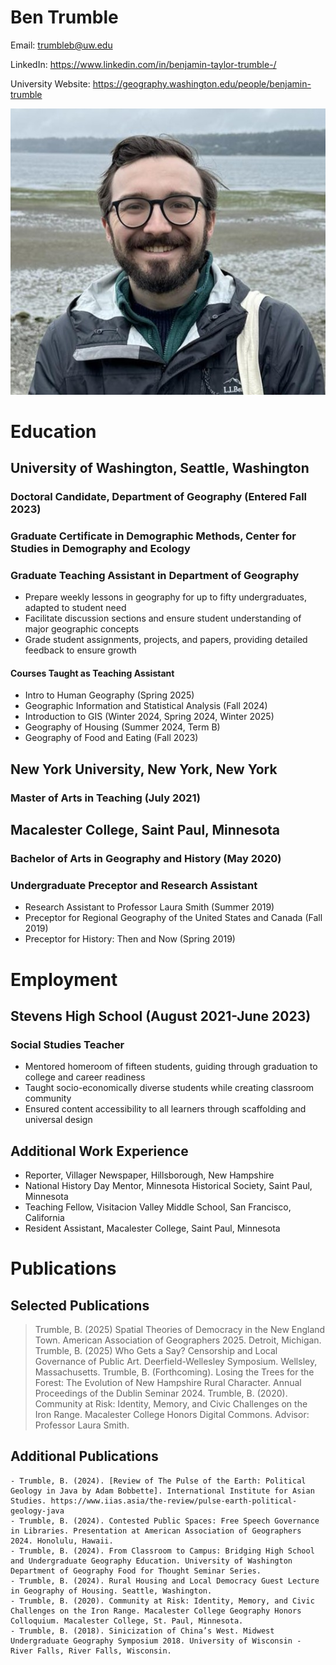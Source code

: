 # Ben Trumble

Email: trumbleb@uw.edu

LinkedIn: https://www.linkedin.com/in/benjamin-taylor-trumble-/

University Website: https://geography.washington.edu/people/benjamin-trumble

![Picture of Ben Trumble](Trumble_Pic.jpg)

# Education

## University of Washington, Seattle, Washington

### Doctoral Candidate, Department of Geography (Entered Fall 2023)

### Graduate Certificate in Demographic Methods, Center for Studies in Demography and Ecology

### Graduate Teaching Assistant in Department of Geography
- Prepare weekly lessons in geography for up to fifty undergraduates, adapted to student need
- Facilitate discussion sections and ensure student understanding of major geographic concepts
- Grade student assignments, projects, and papers, providing detailed feedback to ensure growth

#### Courses Taught as Teaching Assistant
- Intro to Human Geography (Spring 2025)
- Geographic Information and Statistical Analysis (Fall 2024)
- Introduction to GIS (Winter 2024, Spring 2024, Winter 2025)
- Geography of Housing (Summer 2024, Term B)
- Geography of Food and Eating (Fall 2023)

## New York University, New York, New York

### Master of Arts in Teaching (July 2021)

## Macalester College, Saint Paul, Minnesota

### Bachelor of Arts in Geography and History (May 2020)

### Undergraduate Preceptor and Research Assistant
- Research Assistant to Professor Laura Smith (Summer 2019)
- Preceptor for Regional Geography of the United States and Canada (Fall 2019)
- Preceptor for History: Then and Now (Spring 2019)

# Employment

## Stevens High School (August 2021-June 2023)	

### Social Studies Teacher			           
- Mentored homeroom of fifteen students, guiding through graduation to college and career readiness
- Taught socio-economically diverse students while creating classroom community
- Ensured content accessibility to all learners through scaffolding and universal design

## Additional Work Experience
- Reporter, Villager Newspaper, Hillsborough, New Hampshire
- National History Day Mentor, Minnesota Historical Society, Saint Paul, Minnesota
- Teaching Fellow, Visitacion Valley Middle School, San Francisco, California
- Resident Assistant, Macalester College, Saint Paul, Minnesota

# Publications

## Selected Publications

> Trumble, B. (2025) Spatial Theories of Democracy in the New England Town. American Association of Geographers 2025. Detroit, Michigan.
> Trumble, B. (2025) Who Gets a Say? Censorship and Local Governance of Public Art. Deerfield-Wellesley Symposium. Wellsley, Massachusetts. 
> Trumble, B. (Forthcoming). Losing the Trees for the Forest: The Evolution of New Hampshire Rural Character. Annual Proceedings of the Dublin Seminar 2024.
> Trumble, B. (2020). Community at Risk: Identity, Memory, and Civic Challenges on the Iron Range. Macalester College Honors Digital Commons. Advisor: Professor Laura Smith.

## Additional Publications
```
- Trumble, B. (2024). [Review of The Pulse of the Earth: Political Geology in Java by Adam Bobbette]. International Institute for Asian Studies. https://www.iias.asia/the-review/pulse-earth-political-geology-java
- Trumble, B. (2024). Contested Public Spaces: Free Speech Governance in Libraries. Presentation at American Association of Geographers 2024. Honolulu, Hawaii. 
- Trumble, B. (2024). From Classroom to Campus: Bridging High School and Undergraduate Geography Education. University of Washington Department of Geography Food for Thought Seminar Series.
- Trumble, B. (2024). Rural Housing and Local Democracy Guest Lecture in Geography of Housing. Seattle, Washington. 
- Trumble, B. (2020). Community at Risk: Identity, Memory, and Civic Challenges on the Iron Range. Macalester College Geography Honors Colloquium. Macalester College, St. Paul, Minnesota. 
- Trumble, B. (2018). Sinicization of China’s West. Midwest Undergraduate Geography Symposium 2018. University of Wisconsin - River Falls, River Falls, Wisconsin. 
```